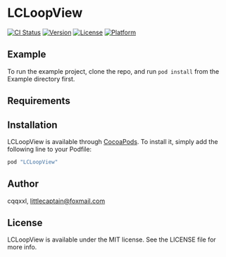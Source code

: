 # LCLoopView

[![CI Status](http://img.shields.io/travis/cqqxxl/LCLoopView.svg?style=flat)](https://travis-ci.org/cqqxxl/LCLoopView)
[![Version](https://img.shields.io/cocoapods/v/LCLoopView.svg?style=flat)](http://cocoapods.org/pods/LCLoopView)
[![License](https://img.shields.io/cocoapods/l/LCLoopView.svg?style=flat)](http://cocoapods.org/pods/LCLoopView)
[![Platform](https://img.shields.io/cocoapods/p/LCLoopView.svg?style=flat)](http://cocoapods.org/pods/LCLoopView)

## Example

To run the example project, clone the repo, and run `pod install` from the Example directory first.

## Requirements

## Installation

LCLoopView is available through [CocoaPods](http://cocoapods.org). To install
it, simply add the following line to your Podfile:

```ruby
pod "LCLoopView"
```

## Author

cqqxxl, littlecaptain@foxmail.com

## License

LCLoopView is available under the MIT license. See the LICENSE file for more info.

